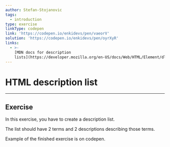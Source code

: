 ```yaml
---
author: Stefan-Stojanovic
tags:
  - introduction
type: exercise
linkType: codepen
link: 'https://codepen.io/enkidevs/pen/vaeorV'
solution: 'https://codepen.io/enkidevs/pen/oyrXyR'
links:
  - >-
    [MDN docs for description
    lists](https://developer.mozilla.org/en-US/docs/Web/HTML/Element/dl){website}
---
```


# HTML description list


---

## Exercise

In this exercise, you have to create a description list.

The list should have 2 terms and 2 descriptions describing those terms.

Example of the finished exercise is on codepen.
